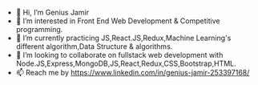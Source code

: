 - 👋 Hi, I’m Genius Jamir
- 👀 I’m interested in Front End Web Development & Competitive programming.
- 🌱 I’m currently practicing JS,React.JS,Redux,Machine Learning's different algorithm,Data Structure & algorithms.
- 💞️ I’m looking to collaborate on fullstack web development with Node.JS,Express,MongoDB,JS,React,Redux,CSS,Bootstrap,HTML.
- 📫 Reach me by https://www.linkedin.com/in/genius-jamir-253397168/
